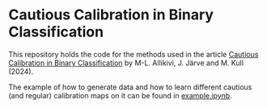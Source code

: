 # Cautious Calibration in Binary Classification

This repository holds the code for the methods used in the article [Cautious Calibration in Binary Classification](https://arxiv.org/abs/2408.05120) by M-L. Allikivi, J. Järve and M. Kull (2024).


The example of how to generate data and how to learn different cautious (and regular) calibration maps on it can be found in [example.ipynb](./src/example.ipynb).